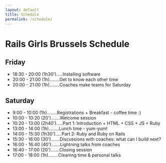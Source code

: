 ```yaml
---
layout: default
title: Schedule
permalink: /schedule/
--- 
```


# Rails Girls Brussels Schedule

## Friday

* 18:30 - 20:00 (1h30').....Installing software
* 20:00 - 21:00 (1h)........Get to know each other time
* 20:00 - 21:00 (1h)........Coaches make teams for Saturday

## Saturday

* 9:00 	- 10:00 (1h)........Registrations + Breakfast - coffee time :)
* 10:00 - 10:20 (20').......Welcome session
* 10:20 - 13:00 (2h40').....Part 1: Introduction + HTML + CSS + JS + Ruby
* 13:00 - 14:00 (1h)........Lunch time - yum-yum!
* 14:00 - 15:30 (1h30').....Part 2: Ruby and Ruby on Rails
* 15:30 - 16:00 (30').......Discussions with coaches: what can I build next?
* 16:00 - 16:40 (40').......Lightning talks from coaches
* 16:40 - 17:00 (20').......Closing session
* 17:00 - 18:00 (1h)........Cleaning time & personal talks